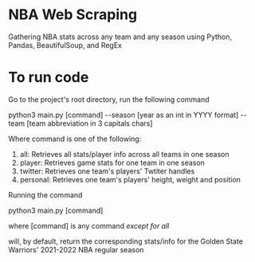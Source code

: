 # NBA Web Scraping

Gathering NBA stats across any team and any season using Python, Pandas, BeautifulSoup, and RegEx

# To run code

Go to the project's root directory, run the following command

python3 main.py [command] --season [year as an int in YYYY format] --team [team abbreviation in 3 capitals chars]
    
Where command is one of the following:
1. all: Retrieves all stats/player info across all teams in one season
2. player: Retrieves game stats for one team in one season
3. twitter: Retrieves one team's players' Twtiter handles
4. personal: Retrieves one team's players' height, weight and position

Running the command

python3 main.py [command]

where [command] is any command *except for all*

will, by default, return the corresponding stats/info for the Golden State Warriors' 2021-2022 NBA regular season
